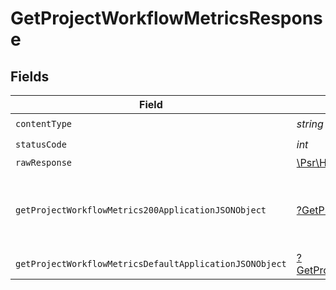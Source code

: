 # GetProjectWorkflowMetricsResponse


## Fields

| Field                                                                                                                          | Type                                                                                                                           | Required                                                                                                                       | Description                                                                                                                    |
| ------------------------------------------------------------------------------------------------------------------------------ | ------------------------------------------------------------------------------------------------------------------------------ | ------------------------------------------------------------------------------------------------------------------------------ | ------------------------------------------------------------------------------------------------------------------------------ |
| `contentType`                                                                                                                  | *string*                                                                                                                       | :heavy_check_mark:                                                                                                             | N/A                                                                                                                            |
| `statusCode`                                                                                                                   | *int*                                                                                                                          | :heavy_check_mark:                                                                                                             | N/A                                                                                                                            |
| `rawResponse`                                                                                                                  | [\Psr\Http\Message\ResponseInterface](https://www.php-fig.org/psr/psr-7/#33-psrhttpmessageresponseinterface)                   | :heavy_minus_sign:                                                                                                             | N/A                                                                                                                            |
| `getProjectWorkflowMetrics200ApplicationJSONObject`                                                                            | [?GetProjectWorkflowMetrics200ApplicationJSON](../../models/operations/GetProjectWorkflowMetrics200ApplicationJSON.md)         | :heavy_minus_sign:                                                                                                             | A paginated list of summary metrics by workflow                                                                                |
| `getProjectWorkflowMetricsDefaultApplicationJSONObject`                                                                        | [?GetProjectWorkflowMetricsDefaultApplicationJSON](../../models/operations/GetProjectWorkflowMetricsDefaultApplicationJSON.md) | :heavy_minus_sign:                                                                                                             | Error response.                                                                                                                |